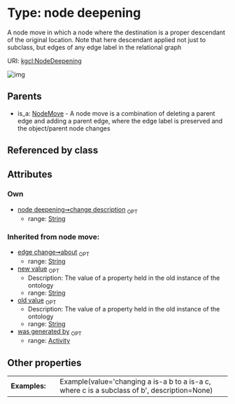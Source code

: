 
# Type: node deepening


A node move in which a node where the destination is a proper descendant of the original location. Note that here descendant applied not just to subclass, but edges of any edge label in the relational graph

URI: [kgcl:NodeDeepening](http://w3id.org/kgclNodeDeepening)


![img](http://yuml.me/diagram/nofunky;dir:TB/class/[NodeMove],[NodeMove]^-[NodeDeepening&#124;change_description:string%20%3F;about(i):string%20%3F;old_value(i):string%20%3F;new_value(i):string%20%3F],[Activity])

## Parents

 *  is_a: [NodeMove](NodeMove.md) - A node move is a combination of deleting a parent edge and adding a parent edge, where the edge label is preserved and the object/parent node changes

## Referenced by class


## Attributes


### Own

 * [node deepening➞change description](node_deepening_change_description.md)  <sub>OPT</sub>
    * range: [String](types/String.md)

### Inherited from node move:

 * [edge change➞about](edge_change_about.md)  <sub>OPT</sub>
    * range: [String](types/String.md)
 * [new value](new_value.md)  <sub>OPT</sub>
    * Description: The value of a property held in the old instance of the ontology
    * range: [String](types/String.md)
 * [old value](old_value.md)  <sub>OPT</sub>
    * Description: The value of a property held in the old instance of the ontology
    * range: [String](types/String.md)
 * [was generated by](was_generated_by.md)  <sub>OPT</sub>
    * range: [Activity](Activity.md)

## Other properties

|  |  |  |
| --- | --- | --- |
| **Examples:** | | Example(value='changing a is-a b to a is-a c, where c is a subclass of b', description=None) |

